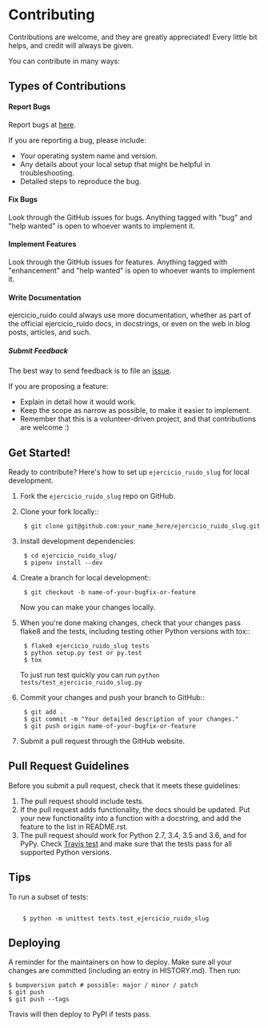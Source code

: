 # Contributing

Contributions are welcome, and they are greatly appreciated! Every little bit
helps, and credit will always be given.

You can contribute in many ways:

## Types of Contributions

#### Report Bugs

Report bugs at [here](https://github.com/lkeklikian/ejercicio_ruido_slug/issues).

If you are reporting a bug, please include:

* Your operating system name and version.
* Any details about your local setup that might be helpful in troubleshooting.
* Detailed steps to reproduce the bug.

#### Fix Bugs

Look through the GitHub issues for bugs. Anything tagged with "bug" and "help
wanted" is open to whoever wants to implement it.

#### Implement Features

Look through the GitHub issues for features. Anything tagged with "enhancement"
and "help wanted" is open to whoever wants to implement it.

#### Write Documentation

ejercicio_ruido could always use more documentation, whether as part of the
official ejercicio_ruido docs, in docstrings, or even on the web in blog posts,
articles, and such.

##### Submit Feedback

The best way to send feedback is to file an [issue](https://github.com/lkeklikian/ejercicio_ruido_slug/issues).

If you are proposing a feature:

* Explain in detail how it would work.
* Keep the scope as narrow as possible, to make it easier to implement.
* Remember that this is a volunteer-driven project, and that contributions
  are welcome :)

## Get Started!

Ready to contribute? Here's how to set up `ejercicio_ruido_slug` for local development.

1. Fork the `ejercicio_ruido_slug` repo on GitHub.
2. Clone your fork locally::

        $ git clone git@github.com:your_name_here/ejercicio_ruido_slug.git

3. Install development dependencies:

        $ cd ejercicio_ruido_slug/
        $ pipenv install --dev

4. Create a branch for local development::

        $ git checkout -b name-of-your-bugfix-or-feature

    Now you can make your changes locally.

5. When you're done making changes, check that your changes pass flake8 and the
   tests, including testing other Python versions with tox::

        $ flake8 ejercicio_ruido_slug tests
        $ python setup.py test or py.test
        $ tox

    To just run test quickly you can run `python tests/test_ejercicio_ruido_slug.py`

6. Commit your changes and push your branch to GitHub::

        $ git add .
        $ git commit -m "Your detailed description of your changes."
        $ git push origin name-of-your-bugfix-or-feature

7. Submit a pull request through the GitHub website.

## Pull Request Guidelines

Before you submit a pull request, check that it meets these guidelines:

1. The pull request should include tests.
2. If the pull request adds functionality, the docs should be updated. Put
   your new functionality into a function with a docstring, and add the
   feature to the list in README.rst.
3. The pull request should work for Python 2.7, 3.4, 3.5 and 3.6, and for PyPy. Check
   [Travis test](https://travis-ci.org/lkeklikian/ejercicio_ruido_slug/pull_requests)
   and make sure that the tests pass for all supported Python versions.


## Tips

To run a subset of tests:

```batch

    $ python -m unittest tests.test_ejercicio_ruido_slug
```

## Deploying


A reminder for the maintainers on how to deploy.
Make sure all your changes are committed (including an entry in HISTORY.md).
Then run:

```batch
$ bumpversion patch # possible: major / minor / patch
$ git push
$ git push --tags
```

Travis will then deploy to PyPI if tests pass.
